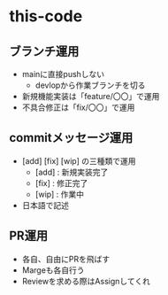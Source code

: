 # this-code

## ブランチ運用
- mainに直接pushしない
  - devlopから作業ブランチを切る
- 新規機能実装は「feature/〇〇」で運用
- 不具合修正は「fix/〇〇」で運用

## commitメッセージ運用
- [add] [fix] [wip] の三種類で運用
  - [add] : 新規実装完了
  - [fix] : 修正完了
  - [wip] : 作業中
- 日本語で記述

## PR運用
- 各自、自由にPRを飛ばす
- Margeも各自行う
- Reviewを求める際はAssignしてくれ
